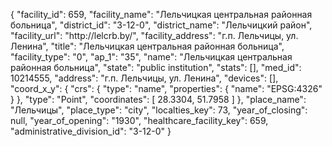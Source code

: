 {
    "facility_id": 659,
    "facility_name": "Лельчицкая центральная районная больница",
    "district_id": "3-12-0",
    "district_name": "Лельчицкий район",
    "facility_url": "http:\/\/lelcrb.by\/",
    "facility_address": "г.п. Лельчицы, ул. Ленина",
    "title": "Лельчицкая центральная районная больница",
    "facility_type": "0",
    "ap_1": "35",
    "name": "Лельчицкая центральная районная больница",
    "state": "public institution",
    "stats": [],
    "med_id": 10214555,
    "address": "г.п. Лельчицы, ул. Ленина",
    "devices": [],
    "coord_x_y": {
        "crs": {
            "type": "name",
            "properties": {
                "name": "EPSG:4326"
            }
        },
        "type": "Point",
        "coordinates": [
            28.3304,
            51.7958
        ]
    },
    "place_name": "Лельчицы",
    "place_type": "city",
    "localties_key": 73,
    "year_of_closing": null,
    "year_of_opening": "1930",
    "healthcare_facility_key": 659,
    "administrative_division_id": "3-12-0"
}